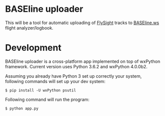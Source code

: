 # BASEline uploader

This will be a tool for automatic uploading of [FlySight](http://www.flysight.ca/)
tracks to [BASEline.ws](https://baseline.ws) flight analyzer/logbook.

# Development
BASEline uploader is a cross-platform app implemented on top of wxPython framework.
Current version uses Python 3.6.2 and wxPython 4.0.0b2.

Assuming you already have Python 3 set up correctly your system,
following commands will set up your dev system:

`$ pip install -U wxPython psutil`

Following command will run the program:

`$ python app.py`

